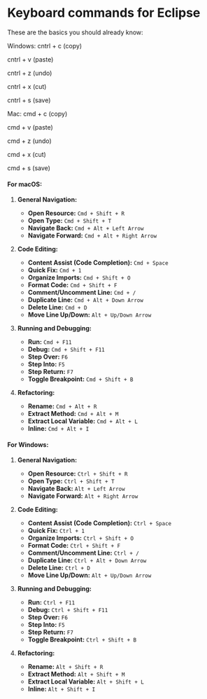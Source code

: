 # Keyboard commands for Eclipse

These are the basics you should already know:

Windows:
 cntrl + c (copy)

  cntrl + v (paste)

  cntrl + z (undo)

  cntrl + x (cut) 

  cntrl + s (save)


Mac:
cmd + c (copy)

cmd + v (paste)

cmd + z (undo)

cmd + x (cut)

cmd + s (save)

#### For macOS:

1. **General Navigation:**
   - **Open Resource:** `Cmd + Shift + R`
   - **Open Type:** `Cmd + Shift + T`
   - **Navigate Back:** `Cmd + Alt + Left Arrow`
   - **Navigate Forward:** `Cmd + Alt + Right Arrow`

2. **Code Editing:**
   - **Content Assist (Code Completion):** `Cmd + Space`
   - **Quick Fix:** `Cmd + 1`
   - **Organize Imports:** `Cmd + Shift + O`
   - **Format Code:** `Cmd + Shift + F`
   - **Comment/Uncomment Line:** `Cmd + /`
   - **Duplicate Line:** `Cmd + Alt + Down Arrow`
   - **Delete Line:** `Cmd + D`
   - **Move Line Up/Down:** `Alt + Up/Down Arrow`

3. **Running and Debugging:**
   - **Run:** `Cmd + F11`
   - **Debug:** `Cmd + Shift + F11`
   - **Step Over:** `F6`
   - **Step Into:** `F5`
   - **Step Return:** `F7`
   - **Toggle Breakpoint:** `Cmd + Shift + B`

4. **Refactoring:**
   - **Rename:** `Cmd + Alt + R`
   - **Extract Method:** `Cmd + Alt + M`
   - **Extract Local Variable:** `Cmd + Alt + L`
   - **Inline:** `Cmd + Alt + I`

#### For Windows:

1. **General Navigation:**
   - **Open Resource:** `Ctrl + Shift + R`
   - **Open Type:** `Ctrl + Shift + T`
   - **Navigate Back:** `Alt + Left Arrow`
   - **Navigate Forward:** `Alt + Right Arrow`

2. **Code Editing:**
   - **Content Assist (Code Completion):** `Ctrl + Space`
   - **Quick Fix:** `Ctrl + 1`
   - **Organize Imports:** `Ctrl + Shift + O`
   - **Format Code:** `Ctrl + Shift + F`
   - **Comment/Uncomment Line:** `Ctrl + /`
   - **Duplicate Line:** `Ctrl + Alt + Down Arrow`
   - **Delete Line:** `Ctrl + D`
   - **Move Line Up/Down:** `Alt + Up/Down Arrow`

3. **Running and Debugging:**
   - **Run:** `Ctrl + F11`
   - **Debug:** `Ctrl + Shift + F11`
   - **Step Over:** `F6`
   - **Step Into:** `F5`
   - **Step Return:** `F7`
   - **Toggle Breakpoint:** `Ctrl + Shift + B`

4. **Refactoring:**
   - **Rename:** `Alt + Shift + R`
   - **Extract Method:** `Alt + Shift + M`
   - **Extract Local Variable:** `Alt + Shift + L`
   - **Inline:** `Alt + Shift + I`



